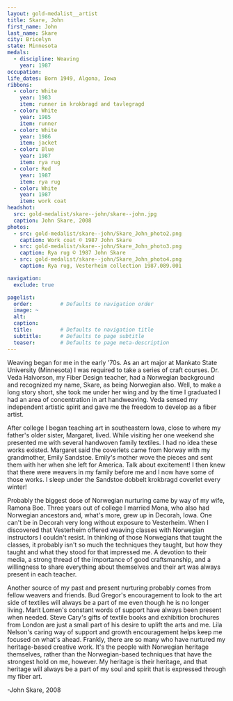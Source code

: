 ```yaml
---
layout: gold-medalist__artist
title: Skare, John
first_name: John
last_name: Skare
city: Bricelyn
state: Minnesota
medals: 
  - discipline: Weaving
    year: 1987
occupation:
life_dates: Born 1949, Algona, Iowa
ribbons:
  - color: White
    year: 1983
    item: runner in krokbragd and tavlegragd
  - color: White
    year: 1985
    item: runner
  - color: White
    year: 1986
    item: jacket
  - color: Blue
    year: 1987
    item: rya rug
  - color: Red
    year: 1987
    item: rya rug
  - color: White
    year: 1987
    item: work coat
headshot:
  src: gold-medalist/skare--john/skare--john.jpg
  caption: John Skare, 2008
photos:
  - src: gold-medalist/skare--john/Skare_John_photo2.png
    caption: Work coat © 1987 John Skare
  - src: gold-medalist/skare--john/Skare_John_photo3.png
    caption: Rya rug © 1987 John Skare
  - src: gold-medalist/skare--john/Skare_John_photo4.png
    caption: Rya rug, Vesterheim collection 1987.089.001

navigation:
  exclude: true

pagelist:
  order:         # Defaults to navigation order  
  image: ~
  alt:
  caption:
  title:         # Defaults to navigation title
  subtitle:      # Defaults to page subtitle
  teaser:        # Defaults to page meta-description  
---
```

Weaving began for me in the early '70s.  As an art major at Mankato State University (Minnesota) I was required to take a series of craft courses.  Dr. Veda Halvorson, my Fiber Design teacher, had a Norwegian background and recognized my name, Skare, as being Norwegian also.  Well, to make a long story short, she took me under her wing and by the time I graduated I had an area of concentration in art handweaving.  Veda sensed my independent artistic spirit and gave me the freedom to develop as a fiber artist.

After college I began teaching art in southeastern Iowa, close to where my father's older sister, Margaret, lived.  While visiting her one weekend she presented me with several handwoven family textiles.  I had no idea these works existed.  Margaret said the coverlets came from Norway with my grandmother, Emily Sandstoe.  Emily's mother wove the pieces and sent them with her when she left for America.  Talk about excitement!  I then knew that there were weavers in my family before me and I now have some of those works.  I sleep under the Sandstoe dobbelt krokbragd coverlet every winter!

Probably the biggest dose of Norwegian nurturing came by way of my wife, Ramona Boe.  Three years out of college I married Mona, who also had Norwegian ancestors and, what's more, grew up in Decorah, Iowa.  One can't be in Decorah very long without exposure to Vesterheim.  When I discovered that Vesterheim offered weaving classes with Norwegian instructors I couldn't resist.  In thinking of those Norwegians that taught the classes, it probably isn't so much the techniques they taught, but how they taught and what they stood for that impressed me.  A devotion to their media, a strong thread of the importance of good craftsmanship, and a willingness to share everything about themselves and their art was always present in each teacher.  

Another source of my past and present nurturing probably comes from fellow weavers and friends.  Bud Gregor's encouragement to look to the art side of textiles will always be a part of me even though he is no longer living.  Marit Lomen's constant words of support have always been present when needed.  Steve Cary's gifts of textile books and exhibition brochures from London are just a small part of his desire to uplift the arts and me.  Lila Nelson's caring way of support and growth encouragement helps keep me focused on what's ahead.  Frankly, there are so many who have nurtured my heritage-based creative work.  It's the people with Norwegian heritage themselves, rather than the Norwegian-based techniques that have the strongest hold on me, however.  My heritage is their heritage, and that heritage will always be a part of my soul and spirit that is expressed through my fiber art.

-John Skare, 2008


